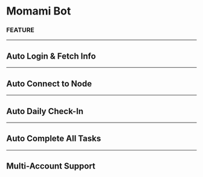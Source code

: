 # Momami Bot 

### FEATURE 

----------------------------
 Auto Login & Fetch Info
----------------------------

----------------------------
 Auto Connect to Node
----------------------------

----------------------------
 Auto Daily Check-In
----------------------------

----------------------------
 Auto Complete All Tasks
----------------------------

----------------------------
 Multi-Account Support
----------------------------
